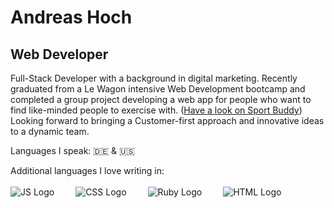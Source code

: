 # Andreas Hoch
## Web Developer
Full-Stack Developer with a background in digital marketing. Recently graduated from a Le Wagon intensive Web Development bootcamp and completed a group project developing a web app for people who want to find like-minded people to exercise with. ([Have a look on Sport Buddy](https://github.com/Andy-Hoch/Sport-Buddy)) Looking forward to bringing a Customer-first approach and innovative ideas to a dynamic team.

Languages I speak:
🇩🇪 & 🇺🇸


Additional languages I love writing in:
<br>
<br>
<img style="margin-right: 30px" src="https://cdn.jsdelivr.net/npm/@programming-languages-logos/javascript@0.0.0/javascript_128x128.png" alt="JS Logo">
<img style="margin-right: 30px" src="https://cdn.jsdelivr.net/npm/@programming-languages-logos/css@0.0.0/css_128x128.png" alt="CSS Logo">
<img style="margin-right: 30px" src="https://cdn.jsdelivr.net/npm/@programming-languages-logos/ruby@0.0.0/ruby_128x128.png" alt="Ruby Logo">
<img src="https://cdn.jsdelivr.net/npm/@programming-languages-logos/html@0.0.1/html_128x128.png" alt="HTML Logo">
